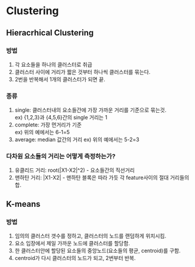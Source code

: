 # Clustering
## Hieracrhical Clustering

### 방법
1. 각 요소들을 하나의 클러스터로 취급
2. 클러스터 사이에 거리가 짧은 것부터 하나씩 클러스터를 묶는다.
3. 2번을 반복해서 1개의 클러스터가 되면 끝.

### 종류
1. single: 클러스터내의 요소들간에 가장 가까운 거리를 기준으로 묶는것.  
ex) {1,2,3}과 {4,5,6}간의 single 거리는 1
2. complete: 가장 먼거리가 기준  
ex) 위의 예에서는 6-1=5
3. average: median 값간의 거리
ex) 위의 예에서는 5-2=3

### 다차원 요소들의 거리는 어떻게 측정하는가?
1. 유클리드 거리: root(|X1-X2|^2) - 요소들간의 직선거리
2. 맨하탄 거리: |X1-X2| - 맨하탄 블록은 따라 가듯 각 feature사이의 절대 거리들의 합.


## K-means

### 방법
1. 임의의 클러스터 갯수를 정하고, 클러스터의 노드를 랜덤하게 위치시킴.
2. 요소 입장에서 제일 가까운 노드에 클러스터를 할당함.
3. 한 클러스터안에 할당된 요소들의 중앙노드(요소들의 평균, centroid)를 구함.
4. centroid가 다시 클러스터의 노드가 되고, 2번부터 반복.

